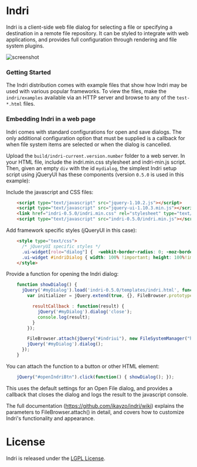 Indri
=====

Indri is a client-side web file dialog for selecting a file or specifying a destination in a remote file repository. It can be styled to integrate with web applications, and provides full configuration through rendering and file system plugins.

![screenshot](https://f.cloud.github.com/assets/1164168/1378332/2ac466f6-3ac6-11e3-965a-79c3cc14f0fa.png "Indri with default theme")

### Getting Started

The Indri distribution comes with example files that show how Indri may be used with various popular frameworks. To view the files, make the `indri/examples` available via an HTTP server and browse to any of the `test-*.html` files. 

### Embedding Indri in a web page

Indri comes with standard configurations for open and save dialogs. The only additional configuration option that must be supplied is a callback for when file system items are selected or when the dialog is cancelled.

Upload the `build/indri-current.version.number` folder to a web server. In your HTML file, include the indri.min.css stylesheet and indri-min.js script. Then, given an empty `div` with the id `mydialog`, the simplest Indri setup script using jQueryUI has these components (version `0.5.0` is used in this example):

Include the javascript and CSS files:
```html
    <script type="text/javascript" src="jquery-1.10.2.js"></script>
    <script type="text/javascript" src="jquery-ui-1.10.3.min.js"></script>
    <link href="indri-0.5.0/indri.min.css" rel="stylesheet" type="text/css">
    <script type="text/javascript" src="indri-0.5.0/indri.min.js"></script>

```

Add framework specific styles (jQueryUI in this case):
```html
    <style type="text/css">
      /* jQueryUI specific styles */
      .ui-widget[role="dialog"] {  -webkit-border-radius: 0; -moz-border-radius: 0; border-radius: 0; border: 0; padding: 0; width: 80%!important; height: 80%!important;  }
      .ui-widget #indriDialog { width: 100% !important; height: 100%!important; padding:0; border: 1px solid #ddd; background: none;}
    </style>
```

Provide a function for opening the Indri dialog:
```javascript
    function showDialog() {
      jQuery('#myDialog').load('indri-0.5.0/templates/indri.html', function() {
        var initializer = jQuery.extend(true, {}, FileBrowser.prototype.OpenDialogInitializer, {

          resultCallback : function(result) { 
            jQuery('#myDialog').dialog('close');
            console.log(result);            
          }
        });

        FileBrowser.attach(jQuery("#indriui"), new FileSystemManager("http://indri-filesystem.herokuapp.com/"), initializer);
        jQuery('#myDialog').dialog(); 
      });
    }
```

You can attach the function to a button or other HTML element:
```javascript
    jQuery("#openIndriBtn").click(function() { showDialog(); });

```

This uses the default settings for an Open File dialog, and provides a callback that closes the dialog and logs the result to the javascript console.

The full documentation (https://github.com/ikayzo/indri/wiki) explains the parameters to FileBrowser.attach() in detail, and covers how to customize Indri's functionality and appearance.


License
=====

Indri is released under the [LGPL License](http://opensource.org/licenses/LGPL-3.0).
